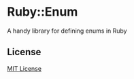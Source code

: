 Ruby::Enum
===========

A handy library for defining enums in Ruby

## License

[MIT License](LICENSE)